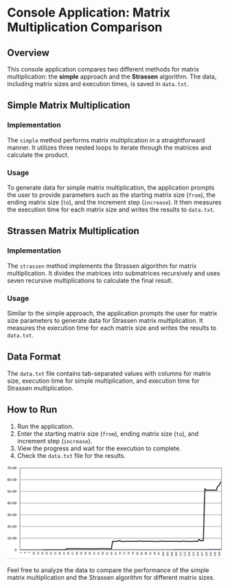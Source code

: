 # Console Application: Matrix Multiplication Comparison

## Overview

This console application compares two different methods for matrix multiplication: the **simple** approach and the **Strassen** algorithm. The data, including matrix sizes and execution times, is saved in `data.txt`.

## Simple Matrix Multiplication

### Implementation
The `simple` method performs matrix multiplication in a straightforward manner. It utilizes three nested loops to iterate through the matrices and calculate the product.

### Usage
To generate data for simple matrix multiplication, the application prompts the user to provide parameters such as the starting matrix size (`from`), the ending matrix size (`to`), and the increment step (`increase`). It then measures the execution time for each matrix size and writes the results to `data.txt`.

## Strassen Matrix Multiplication

### Implementation
The `strassen` method implements the Strassen algorithm for matrix multiplication. It divides the matrices into submatrices recursively and uses seven recursive multiplications to calculate the final result.

### Usage
Similar to the simple approach, the application prompts the user for matrix size parameters to generate data for Strassen matrix multiplication. It measures the execution time for each matrix size and writes the results to `data.txt`.

## Data Format
The `data.txt` file contains tab-separated values with columns for matrix size, execution time for simple multiplication, and execution time for Strassen multiplication.

## How to Run

1. Run the application.
2. Enter the starting matrix size (`from`), ending matrix size (`to`), and increment step (`increase`).
3. View the progress and wait for the execution to complete.
4. Check the `data.txt` file for the results.

<img src="https://github.com/ElliotOne/Bachelor-Projects-Portfolio/blob/main/4.Algorithm-Design-Module/4.MatrixSpeedTest/Screenshots/Screenshot1.png"/>

Feel free to analyze the data to compare the performance of the simple matrix multiplication and the Strassen algorithm for different matrix sizes.
